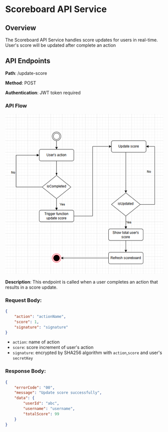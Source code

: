 # Scoreboard API Service

## Overview

The Scoreboard API Service handles score updates for users in real-time. User's score will be updated after complete an action

## API Endpoints

**Path**: /update-score

**Method**: POST

**Authentication**: JWT token required

### API Flow

![alt text](flow.png)

**Description**: This endpoint is called when a user completes an action that results in a score update.

### Request Body:

```json
{
    "action": "actionName",
    "score": 1,
    "signature": "signature"
}
```

-   `action`: name of action
-   `score`: score increment of user's action
-   `signature`: encrypted by SHA256 algorithm with `action`,`score` and user's `secretKey`

### Response Body:

```json
{
    "errorCode": "00",
    "message": "Update score successfully",
    "data": {
        "userId": "abc",
        "username": "username",
        "totalScore": 99
    }
}
```
